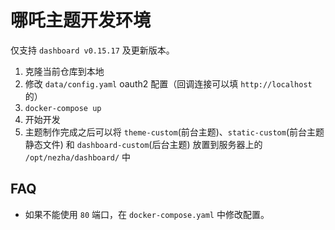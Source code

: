 # 哪吒主题开发环境

仅支持 `dashboard v0.15.17` 及更新版本。

1. 克隆当前仓库到本地
2. 修改 `data/config.yaml` oauth2 配置（回调连接可以填 `http://localhost` 的）
3. `docker-compose up`
4. 开始开发
5. 主题制作完成之后可以将 `theme-custom`(前台主题)、`static-custom`(前台主题静态文件) 和 `dashboard-custom`(后台主题) 放置到服务器上的 `/opt/nezha/dashboard/` 中

## FAQ

- 如果不能使用 `80` 端口，在 `docker-compose.yaml` 中修改配置。
